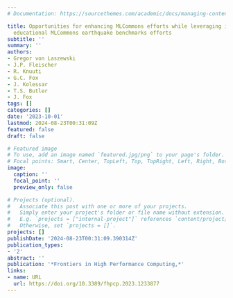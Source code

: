 ```yaml
---
# Documentation: https://sourcethemes.com/academic/docs/managing-content/

title: Opportunities for enhancing MLCommons efforts while leveraging insights from
  educational MLCommons earthquake benchmarks efforts
subtitle: ''
summary: ''
authors:
- Gregor von Laszewski
- J.P. Fleischer
- R. Knuuti
- G.C. Fox
- J. Kolessar
- T.S. Butler
- J. Fox
tags: []
categories: []
date: '2023-10-01'
lastmod: 2024-08-23T00:31:09Z
featured: false
draft: false

# Featured image
# To use, add an image named `featured.jpg/png` to your page's folder.
# Focal points: Smart, Center, TopLeft, Top, TopRight, Left, Right, BottomLeft, Bottom, BottomRight.
image:
  caption: ''
  focal_point: ''
  preview_only: false

# Projects (optional).
#   Associate this post with one or more of your projects.
#   Simply enter your project's folder or file name without extension.
#   E.g. `projects = ["internal-project"]` references `content/project/deep-learning/index.md`.
#   Otherwise, set `projects = []`.
projects: []
publishDate: '2024-08-23T00:31:09.390314Z'
publication_types:
- '2'
abstract: ''
publication: '*Frontiers in High Performance Computing,*'
links:
- name: URL
  url: https://doi.org/10.3389/fhpcp.2023.1233877
---
```

